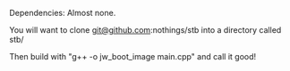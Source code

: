 Dependencies: Almost none.

You will want to clone git@github.com:nothings/stb into a directory called stb/

Then build with "g++ -o jw_boot_image main.cpp" and call it good!
